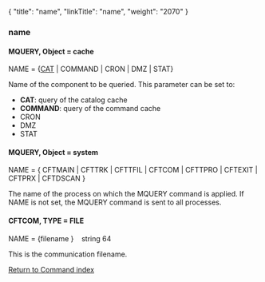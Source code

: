 {
    "title": "name",
    "linkTitle": "name",
    "weight": "2070"
}<span id="name"></span>

### name

#### MQUERY, Object = cache

NAME = {<u>CAT</u>
| COMMAND | CRON | DMZ | STAT}

Name of the component to be queried.
This parameter can be set to:

-   **CAT**: query of the catalog cache
-   **COMMAND**: query of the command cache
-   CRON
-   DMZ
-   STAT

<span id="name_CFTCOM"></span>

#### MQUERY, Object = system

NAME = { CFTMAIN | CFTTRK | CFTTFIL | CFTCOM | CFTTPRO | CFTEXIT | CFTPRX | CFTDSCAN }

The name of the process on which the MQUERY command is applied. If NAME is not set, the MQUERY command is sent to all processes.

#### CFTCOM, TYPE = FILE

NAME = {filename
}    string
64

This is the communication filename.

[Return to Command index](../../)
